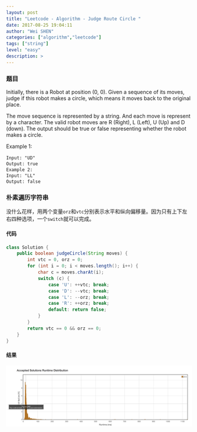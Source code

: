 ```yaml
---
layout: post
title: "Leetcode - Algorithm - Judge Route Circle "
date: 2017-08-25 19:04:11
author: "Wei SHEN"
categories: ["algorithm","leetcode"]
tags: ["string"]
level: "easy"
description: >
---
```


### 题目
Initially, there is a Robot at position (0, 0). Given a sequence of its moves, judge if this robot makes a circle, which means it moves back to the original place.

The move sequence is represented by a string. And each move is represent by a character. The valid robot moves are R (Right), L (Left), U (Up) and D (down). The output should be true or false representing whether the robot makes a circle.

Example 1:
```
Input: "UD"
Output: true
Example 2:
Input: "LL"
Output: false
```

### 朴素遍历字符串
没什么花样，用两个变量`orz`和`vtc`分别表示水平和纵向偏移量。因为只有上下左右四种选项，一个`switch`就可以完成。

#### 代码
```java
class Solution {
    public boolean judgeCircle(String moves) {
        int vtc = 0, orz = 0;
        for (int i = 0; i < moves.length(); i++) {
            char c = moves.charAt(i);
            switch (c) {
                case 'U': ++vtc; break;
                case 'D': --vtc; break;
                case 'L': --orz; break;
                case 'R': ++orz; break;
                default: return false;
            }
        }
        return vtc == 0 && orz == 0;
    }
}
```

#### 结果
![judge-route-circle-1](/images/leetcode/judge-route-circle-1.png)
